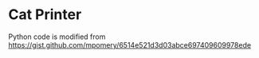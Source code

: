 # Cat Printer

Python code is modified from https://gist.github.com/mpomery/6514e521d3d03abce697409609978ede

